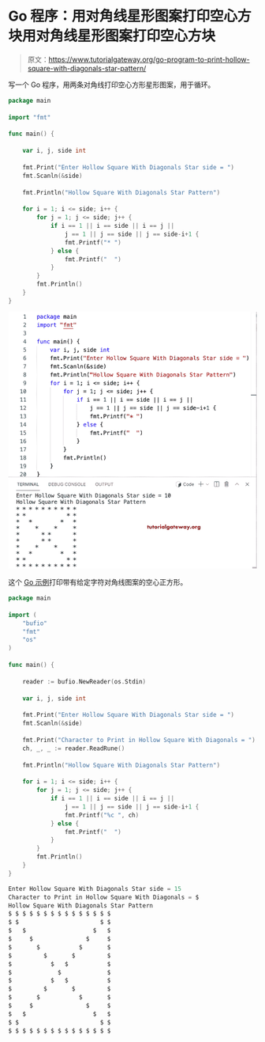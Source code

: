 # Go 程序：用对角线星形图案打印空心方块用对角线星形图案打印空心方块

> 原文：<https://www.tutorialgateway.org/go-program-to-print-hollow-square-with-diagonals-star-pattern/>

写一个 Go 程序，用两条对角线打印空心方形星形图案，用于循环。

```go
package main

import "fmt"

func main() {

	var i, j, side int

	fmt.Print("Enter Hollow Square With Diagonals Star side = ")
	fmt.Scanln(&side)

	fmt.Println("Hollow Square With Diagonals Star Pattern")

	for i = 1; i <= side; i++ {
		for j = 1; j <= side; j++ {
			if i == 1 || i == side || i == j ||
				j == 1 || j == side || j == side-i+1 {
				fmt.Printf("* ")
			} else {
				fmt.Printf("  ")
			}
		}
		fmt.Println()
	}
}
```

![Go Program to Print Hollow Square with Diagonals Star Pattern](img/dc63c94faa2a31705447fd6fac624b5a.png)

这个 [Go 示例](https://www.tutorialgateway.org/go-programs/)打印带有给定字符对角线图案的空心正方形。

```go
package main

import (
	"bufio"
	"fmt"
	"os"
)

func main() {

	reader := bufio.NewReader(os.Stdin)

	var i, j, side int

	fmt.Print("Enter Hollow Square With Diagonals Star side = ")
	fmt.Scanln(&side)

	fmt.Print("Character to Print in Hollow Square With Diagonals = ")
	ch, _, _ := reader.ReadRune()

	fmt.Println("Hollow Square With Diagonals Star Pattern")

	for i = 1; i <= side; i++ {
		for j = 1; j <= side; j++ {
			if i == 1 || i == side || i == j ||
				j == 1 || j == side || j == side-i+1 {
				fmt.Printf("%c ", ch)
			} else {
				fmt.Printf("  ")
			}
		}
		fmt.Println()
	}
}
```

```go
Enter Hollow Square With Diagonals Star side = 15
Character to Print in Hollow Square With Diagonals = $
Hollow Square With Diagonals Star Pattern
$ $ $ $ $ $ $ $ $ $ $ $ $ $ $ 
$ $                       $ $ 
$   $                   $   $ 
$     $               $     $ 
$       $           $       $ 
$         $       $         $ 
$           $   $           $ 
$             $             $ 
$           $   $           $ 
$         $       $         $ 
$       $           $       $ 
$     $               $     $ 
$   $                   $   $ 
$ $                       $ $ 
$ $ $ $ $ $ $ $ $ $ $ $ $ $ $ 
```